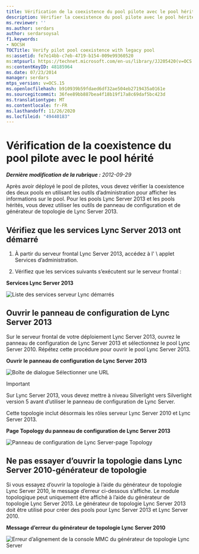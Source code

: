 ```yaml
---
title: Vérification de la coexistence du pool pilote avec le pool hérité
description: Vérifier la coexistence du pool pilote avec le pool hérité.
ms.reviewer: ''
ms.author: serdars
author: serdarsoysal
f1.keywords:
- NOCSH
TOCTitle: Verify pilot pool coexistence with legacy pool
ms:assetid: fe7e14bb-c7eb-4719-b154-009e99360520
ms:mtpsurl: https://technet.microsoft.com/en-us/library/JJ205420(v=OCS.15)
ms:contentKeyID: 48185964
ms.date: 07/23/2014
manager: serdars
mtps_version: v=OCS.15
ms.openlocfilehash: b910939b59fdaed6df32ae504eb2719435a0161e
ms.sourcegitcommit: 36fee89bb887bea4f18b19f17a8c69daf5bc423d
ms.translationtype: MT
ms.contentlocale: fr-FR
ms.lasthandoff: 11/26/2020
ms.locfileid: "49440183"
---
```

# <a name="verify-pilot-pool-coexistence-with-legacy-pool"></a>Vérification de la coexistence du pool pilote avec le pool hérité

<div data-xmlns="http://www.w3.org/1999/xhtml">

<div class="topic" data-xmlns="http://www.w3.org/1999/xhtml" data-msxsl="urn:schemas-microsoft-com:xslt" data-cs="https://msdn.microsoft.com/">

<div data-asp="https://msdn2.microsoft.com/asp">



</div>

<div id="mainSection">

<div id="mainBody">

<span> </span>

_**Dernière modification de la rubrique :** 2012-09-29_

Après avoir déployé le pool de pilotes, vous devez vérifier la coexistence des deux pools en utilisant les outils d’administration pour afficher les informations sur le pool. Pour les pools Lync Server 2013 et les pools hérités, vous devez utiliser les outils de panneau de configuration et de générateur de topologie de Lync Server 2013.

<div>

## <a name="verify-that-lync-server-2013-services-have-started"></a>Vérifiez que les services Lync Server 2013 ont démarré

1.  À partir du serveur frontal Lync Server 2013, accédez à l' \\ applet Services d’administration.

2.  Vérifiez que les services suivants s’exécutent sur le serveur frontal :

**Services Lync Server 2013**

![Liste des services serveur Lync démarrés](images/JJ205420.cfff9385-6bf6-461c-982c-e727c9f20b70(OCS.15).png "Liste des services serveur Lync démarrés")

</div>

<div>

## <a name="open-the-lync-server-2013-control-panel"></a>Ouvrir le panneau de configuration de Lync Server 2013

Sur le serveur frontal de votre déploiement Lync Server 2013, ouvrez le panneau de configuration de Lync Server 2013 et sélectionnez le pool Lync Server 2010. Répétez cette procédure pour ouvrir le pool Lync Server 2013.

**Ouvrir le panneau de configuration de Lync Server 2013**

![Boîte de dialogue Sélectionner une URL](images/JJ205420.b1f8e650-9c3c-4563-a403-5069f198342f(OCS.15).png "Boîte de dialogue Sélectionner une URL")

<div>


> [!IMPORTANT]  
> Sur Lync Server 2013, vous devez mettre à niveau Silverlight vers Silverlight version 5 avant d’utiliser le panneau de configuration de Lync Server.



</div>

Cette topologie inclut désormais les rôles serveur Lync Server 2010 et Lync Server 2013.

**Page Topology du panneau de configuration de Lync Server 2013**

![Panneau de configuration de Lync Server-page Topology](images/JJ205420.4ed1cc7a-cb3e-42f6-82e2-6d4d71d19352(OCS.15).jpg "Panneau de configuration de Lync Server-page Topology")

</div>

<div>

## <a name="dont-attempt-to-open-the-topology-in-lync-server-2010-topology-builder"></a>Ne pas essayer d’ouvrir la topologie dans Lync Server 2010-générateur de topologie

Si vous essayez d’ouvrir la topologie à l’aide du générateur de topologie Lync Server 2010, le message d’erreur ci-dessous s’affiche. Le module topologique peut uniquement être affiché à l’aide du générateur de topologie Lync Server 2013. Le générateur de topologie Lync Server 2013 doit être utilisé pour créer des pools pour Lync Server 2013 et Lync Server 2010.

**Message d’erreur du générateur de topologie Lync Server 2010**

![Erreur d’alignement de la console MMC du générateur de topologie Lync Server](images/JJ205420.f6666343-c348-4d81-ae0e-6ba5a44e16c4(OCS.15).png "Erreur d’alignement de la console MMC du générateur de topologie Lync Server")

</div>

</div>

<span> </span>

</div>

</div>

</div>

